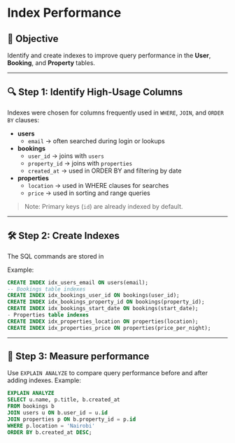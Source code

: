 # Index Performance

## 🎯 Objective
Identify and create indexes to improve query performance in the **User**, **Booking**, and **Property** tables.

---

## 🔍 Step 1: Identify High-Usage Columns
Indexes were chosen for columns frequently used in `WHERE`, `JOIN`, and `ORDER BY` clauses:

- **users**
  - `email` → often searched during login or lookups
- **bookings**
  - `user_id` → joins with `users`
  - `property_id` → joins with `properties`
  - `created_at` → used in ORDER BY and filtering by date
- **properties**
  - `location` → used in WHERE clauses for searches
  - `price` → used in sorting and range queries

> Note: Primary keys (`id`) are already indexed by default.

---

## 🛠 Step 2: Create Indexes
The SQL commands are stored in 


Example:
```sql
CREATE INDEX idx_users_email ON users(email);
-- Bookings table indexes
CREATE INDEX idx_bookings_user_id ON bookings(user_id);
CREATE INDEX idx_bookings_property_id ON bookings(property_id);
CREATE INDEX idx_bookings_start_date ON bookings(start_date);
- Properties table indexes
CREATE INDEX idx_properties_location ON properties(location);
CREATE INDEX idx_properties_price ON properties(price_per_night);
```
---

## 🚀 Step 3: Measure performance
Use `EXPLAIN ANALYZE` to compare query performance before and after adding indexes.
Example:
```sql
EXPLAIN ANALYZE
SELECT u.name, p.title, b.created_at
FROM bookings b
JOIN users u ON b.user_id = u.id
JOIN properties p ON b.property_id = p.id
WHERE p.location = 'Nairobi'
ORDER BY b.created_at DESC;
```